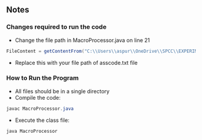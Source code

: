 ## Notes 
### Changes required to run the code 
* Change the file path in MacroProcessor.java on line 21
```java
FileContent = getContentFrom("C:\\Users\\aspur\\OneDrive\\SPCC\\EXPERIMENTS\\exp9\\Java\\asscode.txt");
```
* Replace this with your file path of asscode.txt file

### How to Run the Program
* All files should be in a single directory
* Compile the code:
```java
javac MacroProcessor.java
```
* Execute the class file:
```java
java MacroProcessor
```
